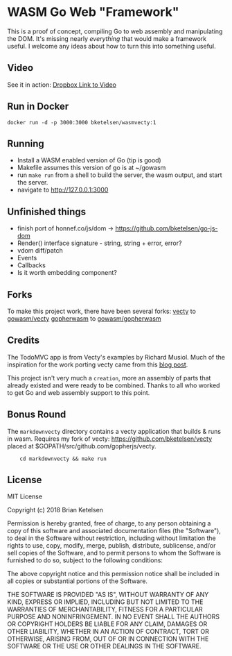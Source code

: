 # WASM Go Web "Framework"

This is a proof of concept, compiling Go to web assembly and manipulating the DOM.  It's missing nearly *everything* that would make a framework useful.  I welcome any ideas about how to turn this into something useful.

## Video
See it in action:
[Dropbox Link to Video](https://www.dropbox.com/s/i0zxkim3jng48u3/Screen%20Recording%202018-06-21%20at%2012.46.56%20PM.mp4?dl=0)

## Run in Docker
```
docker run -d -p 3000:3000 bketelsen/wasmvecty:1
```

## Running
* Install a WASM enabled version of Go (tip is good)
* Makefile assumes this version of go is at ~/gowasm
* run `make run` from a shell to build the server, the wasm output, and start the server.
* navigate to http://127.0.0.1:3000

## Unfinished things

* finish port of honnef.co/js/dom -> https://github.com/bketelsen/go-js-dom 
* Render() interface signature - string, string + error, error?
* vdom diff/patch
* Events
* Callbacks
* Is it worth embedding component?

## Forks
To make this project work, there have been several forks:
[vecty](https://github.com/gopherjs/vecty) to [gowasm/vecty](https://github.com/gowasm/vecty)
[gopherwasm](https://github.com/hajimehoshi/gopherwasm) to [gowasm/gopherwasm](https://github.com/gowasm/gopherwasm)

## Credits

The TodoMVC app is from Vecty's examples by Richard Musiol.
Much of the inspiration for the work porting vecty came from this [blog post](https://blog.owulveryck.info/2018/06/08/some-notes-about-the-upcoming-webassembly-support-in-go.html).

This project isn't very much a `creation`, more an assembly of parts that already existed and were ready to be combined.  Thanks to all who worked to get Go and web assembly support to this point.

## Bonus Round
The `markdownvecty` directory contains a vecty application that builds & runs in wasm.
Requires my fork of vecty: https://github.com/bketelsen/vecty placed at $GOPATH/src/github.com/gopherjs/vecty.

```
    cd markdownvecty && make run
```

## License
MIT License

Copyright (c) 2018 Brian Ketelsen

Permission is hereby granted, free of charge, to any person obtaining a copy
of this software and associated documentation files (the "Software"), to deal
in the Software without restriction, including without limitation the rights
to use, copy, modify, merge, publish, distribute, sublicense, and/or sell
copies of the Software, and to permit persons to whom the Software is
furnished to do so, subject to the following conditions:

The above copyright notice and this permission notice shall be included in all
copies or substantial portions of the Software.

THE SOFTWARE IS PROVIDED "AS IS", WITHOUT WARRANTY OF ANY KIND, EXPRESS OR
IMPLIED, INCLUDING BUT NOT LIMITED TO THE WARRANTIES OF MERCHANTABILITY,
FITNESS FOR A PARTICULAR PURPOSE AND NONINFRINGEMENT. IN NO EVENT SHALL THE
AUTHORS OR COPYRIGHT HOLDERS BE LIABLE FOR ANY CLAIM, DAMAGES OR OTHER
LIABILITY, WHETHER IN AN ACTION OF CONTRACT, TORT OR OTHERWISE, ARISING FROM,
OUT OF OR IN CONNECTION WITH THE SOFTWARE OR THE USE OR OTHER DEALINGS IN THE
SOFTWARE.


